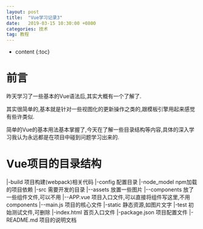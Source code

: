 ```yaml
---
layout: post
title:  "Vue学习记录3"
date:   2019-03-15 10:30:00 +0800
categories: 技术
tag: 教程
---
```


* content
{:toc}

# 前言

昨天学习了一些基本的Vue语法后,其实大概有一个了解了.

其实很简单的,基本就是针对一些视图化的更新操作之类的,跟模板引擎用起来感觉有些许类似.

简单的Vue的基本用法基本掌握了,今天在了解一些目录结构等内容,具体的深入学习我认为永远都是在项目中碰到问题学习出来的.

# Vue项目的目录结构

|-build         项目构建(webpack)相关代码
|-config        配置目录
|-node_model    npm加载的项目依赖
|-src           需要开发的目录
|--assets       放置一些图片
|--components   放了一些组件文件,可以不用
|--APP.vue      项目入口文件,可以直接将组件写这里,不用components
|--main.js      项目的核心文件
|-static        静态资源,如图片文字
|-test          初始测试文件,可删除
|-index.html    首页入口文件
|-package.json  项目配置文件
|-README.md     项目的说明文档